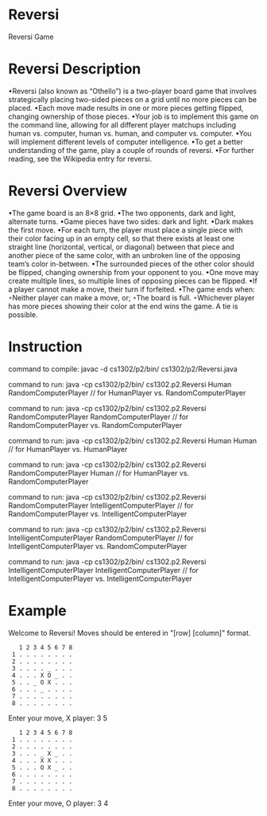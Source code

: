 # Reversi

Reversi Game

# Reversi Description

•Reversi (also known as “Othello”) is a two-player board game that involves strategically placing two-sided pieces on a grid until no more pieces can be placed. 
•Each move made results in one or more pieces getting flipped, changing ownership of those pieces. 
•Your job is to implement this game on the command line, allowing for all different player matchups including human vs. computer, human vs. human, and computer vs. computer. 
•You will implement different levels of computer intelligence. 
•To get a better understanding of the game, play a couple of rounds of reversi. 
•For further reading, see the Wikipedia entry for reversi.

# Reversi Overview

•The game board is an 8×8 grid.
•The two opponents, dark and light, alternate turns.
•Game pieces have two sides: dark and light.
•Dark makes the first move.
•For each turn, the player must place a single piece with their color facing up in an empty cell, so that there exists at least one straight line (horizontal, vertical, or diagonal) between that piece and another piece of the same color, with an unbroken line of the opposing team’s color in-between.
•The surrounded pieces of the other color should be flipped, changing ownership from your opponent to you.
•One move may create multiple lines, so multiple lines of opposing pieces can be flipped.
•If a player cannot make a move, their turn if forfeited.
•The game ends when:
 ◦Neither player can make a move, or;
 ◦The board is full.
 ◦Whichever player has more pieces showing their color at the end wins the game. A tie is possible.

# Instruction

command to compile: javac -d cs1302/p2/bin/ cs1302/p2/Reversi.java

command to run: java -cp cs1302/p2/bin/ cs1302.p2.Reversi Human RandomComputerPlayer // for HumanPlayer vs. RandomComputerPlayer

command to run: java -cp cs1302/p2/bin/ cs1302.p2.Reversi RandomComputerPlayer RandomComputerPlayer // for RandomComputerPlayer vs. RandomComputerPlayer

command to run: java -cp cs1302/p2/bin/ cs1302.p2.Reversi Human Human // for HumanPlayer vs. HumanPlayer

command to run: java -cp cs1302/p2/bin/ cs1302.p2.Reversi RandomComputerPlayer Human // for HumanPlayer vs. RandomComputerPlayer

command to run: java -cp cs1302/p2/bin/ cs1302.p2.Reversi RandomComputerPlayer IntelligentComputerPlayer // for RandomComputerPlayer vs. IntelligentComputerPlayer

command to run: java -cp cs1302/p2/bin/ cs1302.p2.Reversi IntelligentComputerPlayer RandomComputerPlayer // for IntelligentComputerPlayer vs. RandomComputerPlayer

command to run: java -cp cs1302/p2/bin/ cs1302.p2.Reversi IntelligentComputerPlayer IntelligentComputerPlayer // for IntelligentComputerPlayer vs. IntelligentComputerPlayer


# Example

   Welcome to Reversi!  Moves should be entered in "[row] [column]" format.

       1 2 3 4 5 6 7 8
     1 . . . . . . . .
     2 . . . . . . . .
     3 . . . . _ . . .
     4 . . . X O _ . .
     5 . . _ O X . . .
     6 . . . _ . . . .
     7 . . . . . . . .
     8 . . . . . . . .

   Enter your move, X player: 3 5

       1 2 3 4 5 6 7 8
     1 . . . . . . . .
     2 . . . . . . . .
     3 . . . _ X _ . .
     4 . . . X X . . .
     5 . . . O X _ . .
     6 . . . . . . . .
     7 . . . . . . . .
     8 . . . . . . . .

   Enter your move, O player: 3 4

